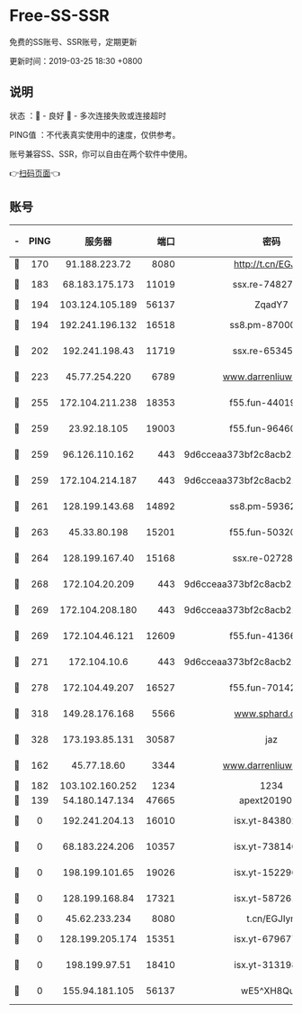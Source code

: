 # Free-SS-SSR

免费的SS账号、SSR账号，定期更新

更新时间：2019-03-25 18:30 +0800

## 说明

状态     ：🙂 - 良好 🙁 - 多次连接失败或连接超时

PING值   ：不代表真实使用中的速度，仅供参考。

账号兼容SS、SSR，你可以自由在两个软件中使用。

👉[扫码页面](https://liesauer.github.io/Free-SS-SSR/)👈

## 账号

|-|PING|服务器|端口|密码|加密方式|区域|
|:----:|:----:|:-----:|-----:|:----:|:----:|:----:|
|🙂|170|91.188.223.72|8080|http://t.cn/EGJIyrl|rc4-md5|RU|
|🙂|183|68.183.175.173|11019|ssx.re-74827421|aes-256-cfb|US|
|🙂|194|103.124.105.189|56137|ZqadY7|chacha20|CN|
|🙂|194|192.241.196.132|16518|ss8.pm-87000545|aes-256-cfb|US|
|🙂|202|192.241.198.43|11719|ssx.re-65345978|aes-256-cfb|US|
|🙂|223|45.77.254.220|6789|www.darrenliuwei.com|aes-256-cfb|SG|
|🙂|255|172.104.211.238|18353|f55.fun-44019178|aes-256-cfb|US|
|🙂|259|23.92.18.105|19003|f55.fun-96460512|aes-256-cfb|US|
|🙂|259|96.126.110.162|443|9d6cceaa373bf2c8acb22e60b6a58be6|aes-256-cfb|US|
|🙂|259|172.104.214.187|443|9d6cceaa373bf2c8acb22e60b6a58be6|aes-256-cfb|US|
|🙂|261|128.199.143.68|14892|ss8.pm-59362021|aes-256-cfb|SG|
|🙂|263|45.33.80.198|15201|f55.fun-50320612|aes-256-cfb|US|
|🙂|264|128.199.167.40|15168|ssx.re-02728847|aes-256-cfb|SG|
|🙂|268|172.104.20.209|443|9d6cceaa373bf2c8acb22e60b6a58be6|aes-256-cfb|US|
|🙂|269|172.104.208.180|443|9d6cceaa373bf2c8acb22e60b6a58be6|aes-256-cfb|US|
|🙂|269|172.104.46.121|12609|f55.fun-41366697|aes-256-cfb|SG|
|🙂|271|172.104.10.6|443|9d6cceaa373bf2c8acb22e60b6a58be6|aes-256-cfb|US|
|🙂|278|172.104.49.207|16527|f55.fun-70142394|aes-256-cfb|SG|
|🙂|318|149.28.176.168|5566|www.sphard.com|aes-256-cfb|AU|
|🙂|328|173.193.85.131|30587|jaz|aes-256-cfb|US|
|🙂|162|45.77.18.60|3344|www.darrenliuwei.com|aes-256-cfb|JP|
|🙂|182|103.102.160.252|1234|1234|rc4-md5|JP|
|🙁|139|54.180.147.134|47665|apext2019001|chacha20|KR|
|🙁|0|192.241.204.13|16010|isx.yt-84380277|aes-256-cfb|US|
|🙁|0|68.183.224.206|10357|isx.yt-73814044|aes-256-cfb|SG|
|🙁|0|198.199.101.65|19026|isx.yt-15229699|aes-256-cfb|US|
|🙁|0|128.199.168.84|17321|isx.yt-58726125|aes-256-cfb|SG|
|🙁|0|45.62.233.234|8080|t.cn/EGJIyrl|rc4-md5|CA|
|🙁|0|128.199.205.174|15351|isx.yt-67967792|aes-256-cfb|SG|
|🙁|0|198.199.97.51|18410|isx.yt-31319888|aes-256-cfb|US|
|🙁|0|155.94.181.105|56137|wE5^XH8Quw|aes-256-cfb|US|
